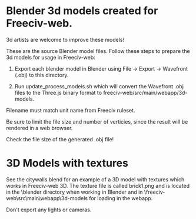 Blender 3d models created for Freeciv-web.
==========================================

3d artists are welcome to improve these models!

These are the source Blender model files. Follow these steps to prepare
the 3d models for usage in Freeciv-web:

1. Export each blender model in Blender using File -> Export -> Wavefront (.obj) to this directory.

2. Run update_process_models.sh which will convert the Wavefront .obj files to the Three.js binary format to freeciv-web/src/main/webapp/3d-models.


Filename must match unit name from Freeciv ruleset.

Be sure to limit the file size and number of verticies, since the result
will be rendered in a web browser. 

Check the file size of the generated .obj file!


3D Models with textures
=======================

See the citywalls.blend for an example of a 3D model with textures which works in Freeciv-web 3D. 
The texture file is called brick1.png and is located in the \blender directory when working in Blender and in \freeciv-web\src\main\webapp\3d-models for loading in the webapp.

Don't export any lights or cameras.
